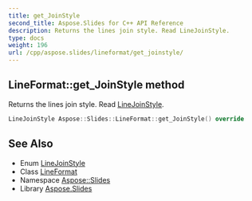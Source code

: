 ```yaml
---
title: get_JoinStyle
second_title: Aspose.Slides for C++ API Reference
description: Returns the lines join style. Read LineJoinStyle.
type: docs
weight: 196
url: /cpp/aspose.slides/lineformat/get_joinstyle/
---
```

## LineFormat::get_JoinStyle method


Returns the lines join style. Read [LineJoinStyle](../../linejoinstyle/).

```cpp
LineJoinStyle Aspose::Slides::LineFormat::get_JoinStyle() override
```

## See Also

* Enum [LineJoinStyle](../../linejoinstyle/)
* Class [LineFormat](../)
* Namespace [Aspose::Slides](../../)
* Library [Aspose.Slides](../../../)
